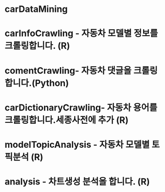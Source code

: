 # carDataMining
# carInfoCrawling - 자동차 모델별 정보를 크롤링합니다. (R)
# comentCrawling- 자동차 댓글을 크롤링합니다.(Python)
# carDictionaryCrawling- 자동차 용어를 크롤링합니다.세종사전에 추가 (R)
# modelTopicAnalysis - 자동차 모델별 토픽분석 (R)
# analysis - 차트생성 분석을 합니다. (R)
